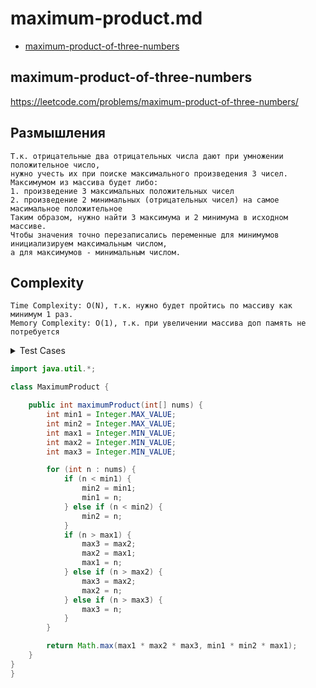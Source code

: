 # maximum-product.md

+ [maximum-product-of-three-numbers](#maximum-product-of-three-numbers)

## maximum-product-of-three-numbers

https://leetcode.com/problems/maximum-product-of-three-numbers/

## Размышления
    Т.к. отрицательные два отрицательных числа дают при умножении положительное число, 
    нужно учесть их при поиске максимального произведения 3 чисел. 
    Максимумом из массива будет либо: 
    1. произведение 3 максимальных положительных чисел
    2. произведение 2 минимальных (отрицательных чисел) на самое масимальное положительное
    Таким образом, нужно найти 3 максимума и 2 минимума в исходном массиве.
    Чтобы значения точно перезаписались переменные для минимумов инициализируем максимальным числом, 
    а для максимумов - минимальным числом.
    

## Сomplexity
    Time Complexity: O(N), т.к. нужно будет пройтись по массиву как минимум 1 раз.
    Memory Complexity: O(1), т.к. при увеличении массива доп память не потребуется

<details><summary>Test Cases</summary><blockquote>

``` java
import org.junit.jupiter.api.BeforeEach;
import org.junit.jupiter.api.Test;

import static org.junit.jupiter.api.Assertions.assertEquals;

public class MaximumProductTest {

    private MaximumProduct maximumProduct;

    @BeforeEach
    void setUp() {
        maximumProduct = new MaximumProduct();
    }

    @Test
    void ifOnlyPositiveNumbersReturnProductsOfMaxs() {
        int[] nums = {2, 15, 3, 1, 4, 20};
        assertEquals(maximumProduct.maximumProduct(nums), 20*15*4);
    }

    @Test
    void ifNegativeNumbersAbsMoreThan2MaxValuesReturnProductsOfMins() {
        int[] nums = {-42, -15, 3, 1, 4, 20, 10};
        assertEquals(maximumProduct.maximumProduct(nums), -42*-15*20);
    }
}
```

</blockquote></details>

``` java
import java.util.*;

class MaximumProduct {

    public int maximumProduct(int[] nums) {
        int min1 = Integer.MAX_VALUE;
        int min2 = Integer.MAX_VALUE;
        int max1 = Integer.MIN_VALUE;
        int max2 = Integer.MIN_VALUE;
        int max3 = Integer.MIN_VALUE;

        for (int n : nums) {
            if (n < min1) {
                min2 = min1;
                min1 = n;
            } else if (n < min2) {
                min2 = n;
            }
            if (n > max1) {
                max3 = max2;
                max2 = max1;
                max1 = n;
            } else if (n > max2) {
                max3 = max2;
                max2 = n;
            } else if (n > max3) {
                max3 = n;
            }
        }

        return Math.max(max1 * max2 * max3, min1 * min2 * max1);
    }
}
}
```